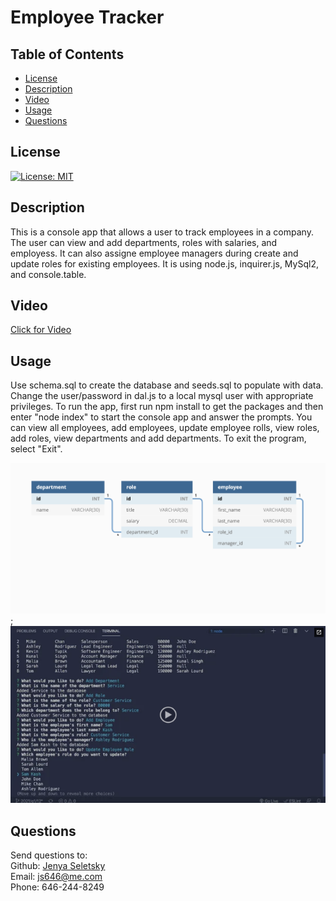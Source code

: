 # Employee Tracker

## Table of Contents

- [License](#license)
- [Description](#description)
- [Video](#video)
- [Usage](#instructions)
- [Questions](#questions)

## License

[![License: MIT](https://img.shields.io/badge/License-MIT-yellow.svg)](https://opensource.org/licenses/MIT)

## Description

This is a console app that allows a user to track employees in a company. The user can view and add departments, roles with salaries, and employess. It can also assigne employee managers during create and update roles for existing employees. It is using node.js, inquirer.js, MySql2, and console.table.

## Video

<a href="https://youtu.be/0LFviR8ClTA">Click for Video</a>

## Usage

Use schema.sql to create the database and seeds.sql to populate with data. Change the user/password in dal.js to a local mysql user with appropriate privileges. To run the app, first run npm install to get the packages and then enter "node index" to start the console app and answer the prompts. You can view all employees, add employees, update employee rolls, view roles, add roles, view departments and add departments. To exit the program, select "Exit".

![time](./assets/12-sql-homework-demo-01.png);
![time](./assets/vt.png)

## Questions

Send questions to: <br>
Github: [Jenya Seletsky](https://github.com/Jenya10016) <br>
Email: js646@me.com <br>
Phone: 646-244-8249 <br>

